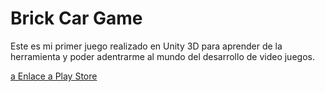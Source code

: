 # Brick Car Game

Este es mi primer juego realizado en Unity 3D para aprender de la herramienta y poder adentrarme al mundo del desarrollo de video juegos.

[a Enlace a Play Store](https://play.google.com/store/apps/details?id=co.coderwork.BrickCarGame&hl=es)
